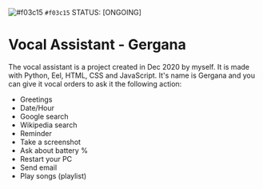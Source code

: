 ![#f03c15](https://via.placeholder.com/15/f03c15/000000?text=+) `#f03c15` STATUS: [ONGOING]

# Vocal Assistant - Gergana

The vocal assistant is a project created in Dec 2020 by myself. It is made with Python, Eel, HTML, CSS and JavaScript.
It's name is Gergana and you can give it vocal orders to ask it the following action:

- Greetings
- Date/Hour
- Google search
- Wikipedia search
- Reminder
- Take a screenshot
- Ask about battery %
- Restart your PC
- Send email
- Play songs (playlist)
